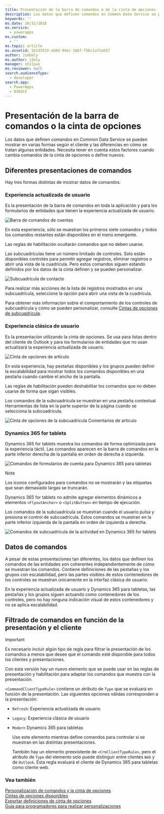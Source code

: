 ```yaml
---
title: Presentación de la barra de comandos o de la cinta de opciones (aplicaciones basadas en modelos) | Microsoft Docs
description: Los datos que definen comandos en Common Data Service se pueden mostrar en varias formas según el cliente y las diferencias en cómo se tratan algunas entidades. Necesita tener en cuenta estos factores cuando cambia comandos de la cinta de opciones o define nuevos.
keywords: ''
ms.date: 10/31/2018
ms.service:
  - powerapps
ms.custom:
  - ''
ms.topic: article
ms.assetid: 5b1d7633-ab0d-94ec-166f-f5bc1af2a657
author: JimDaly
ms.author: jdaly
manager: shilpas
ms.reviewer: null
search.audienceType:
  - developer
search.app:
  - PowerApps
  - D365CE
---
```


# <a name="command-bar-or-ribbon-presentation"></a>Presentación de la barra de comandos o la cinta de opciones

<!-- https://docs.microsoft.com/dynamics365/customer-engagement/developer/customize-dev/command-bar-ribbon-presentation -->

Los datos que definen comandos en Common Data Service se pueden mostrar en varias formas según el cliente y las diferencias en cómo se tratan algunas entidades. Necesita tener en cuenta estos factores cuando cambia comandos de la cinta de opciones o define nuevos.
  
<a name="BKMK_DifferentPresentations"></a>   
## <a name="different-presentations-of-commands"></a>Diferentes presentaciones de comandos  
 Hay tres formas distintas de mostrar datos de comandos.  
  
### <a name="updated-user-experience"></a>Experiencia actualizada de usuario  
 Es la presentación de la barra de comandos en toda la aplicación y para los formularios de entidades que tienen la experiencia actualizada de usuario.  
  
 ![Barra de comandos de cuentas](media/customization-account-grid-command-bar.PNG "Barra de comandos de cuentas en Dynamics 365")
  
 En esta experiencia, sólo se muestran los primeros siete comandos y todos los comandos restantes están disponibles en el menú emergente.  
  
 Las reglas de habilitación ocultarán comandos que no deben usarse.  
  
 Las subcuadrículas tiene un número limitado de controles. Solo están disponibles controles para permitir agregar registros, eliminar registros o abrir una vista de la cuadrícula. Pero estos comandos siguen estando definidos por los datos de la cinta definen y se pueden personalizar.  
  
 ![Subcuadrícula de contacto](media/customization-contract-subgrid.PNG "Subcuadrícula de contacto en Dynamics 365")  
  
 Para realizar más acciones de la lista de registros mostrados en una subcuadrícula, seleccione la opción para abrir una vista de la cuadrícula.  
  
 Para obtener más información sobre el comportamiento de los controles de subcuadrícula y cómo se pueden personalizar, consulte [Cintas de opciones de subcuadrícula](/dynamics365/customer-engagement/developer/customize-dev/ribbons-available-microsoft-dynamics-365#BKMK_SubGridRibbons).  
  
### <a name="classic-user-experience"></a>Experiencia clásica de usuario  
 Es la presentación utilizando la cinta de opciones. Se usa para listas dentro del cliente de Outlook y para los formularios de entidades que no usan actualizará la experiencia actualizada de usuario.  
  
 ![Cinta de opciones de artículo](media/customization-article-ribbon.PNG "Cinta de opciones de artículo en Dynamics 365")  
  
 En esta experiencia, hay pestañas disponibles y los grupos pueden definir la escalabilidad para mostrar todos los comandos disponibles en una pestaña cuando cambie el ancho de la pantalla.  
  
 Las reglas de habilitación pueden deshabilitar los comandos que no deben usarse de forma que sigan visibles.  
  
 Los comandos de la subcuadrícula se muestran en una pestaña contextual Herramientas de lista en la parte superior de la página cuando se selecciona la subcuadrícula.  
  
 ![Cinta de opciones de la subcuadrícula Comentarios de artículo](media/customization-article-comments-subgrid-ribbon.PNG "Cinta de opciones de la subcuadrícula Comentarios de artículo en Dynamics 365")  
  
<a name="BKMK_CRMForTablets"></a>   
### <a name="dynamics-365-for-tablets"></a>Dynamics 365 for tablets  
 Dynamics 365 for tablets muestra los comandos de forma optimizada para la experiencia táctil. Las comandos aparecen en la barra de comandos en la parte inferior derecha de la pantalla en orden de derecha a izquierda.  
  
 ![Comandos de formularios de cuenta para Dynamics 365 para tabletas](media/customization-nobile-app-account-form-command.PNG "Comandos de formularios de cuenta para Dynamics 365 para tabletas")  
  
> [!NOTE]
>  Los iconos configurados para comandos no se mostrarán y las etiquetas que sean demasiado largas se truncarán.  
> 
> Dynamics 365 for tablets no admite agregar elementos dinámicos a elementos `<FlyoutAnchor>` o `<SplitButton>` en tiempo de ejecución.  
  
 Los comandos de la subcuadrícula se muestran cuando el usuario pulsa y presiona el control de subcuadrícula. Estos comandos se muestran en la parte inferior izquierda de la pantalla en orden de izquierda a derecha.  
  
 ![Comandos de subcuadrícula de la actividad en Dynamics 365 for tablets](media/customization-mobile-app-activity-subgrid.PNG "Comandos de subcuadrícula de la actividad en Dynamics 365 for tablets")  
  
<a name="BKMK_CommandData"></a>   
## <a name="command-data"></a>Datos de comandos  
 A pesar de estas presentaciones tan diferentes, los datos que definen los comandos de las entidades son coherentes independientemente de cómo se muestran los comandos. Contiene definiciones de las pestañas y los grupos con escalabilidad, pero las partes visibles de estos contenedores de los controles se muestran únicamente en la interfaz clásica de usuario.  
  
 En la experiencia actualizada de usuario y Dynamics 365 para tabletas, las pestañas y los grupos siguen actuando como contenedores de los controles, pero no hay ninguna indicación visual de estos contenedores y no se aplica escalabilidad.  
  
<a name="BKMK_FilteringCommands"></a>   
## <a name="filtering-commands-based-on-presentation-and-client"></a>Filtrado de comandos en función de la presentación y el cliente  
  
> [!IMPORTANT]
>  Es necesario incluir algún tipo de regla para filtrar la presentación de los comandos a menos que desee que el comando esté disponible para todos los clientes y presentaciones.  
  
 Con esta versión hay un nuevo elemento que se puede usar en las reglas de presentación y habilitación para adaptar los comandos que muestra con la presentación.  
  
 `<CommandClientTypeRule>` contiene un atributo de `Type` que se evaluará en función de la presentación. Las siguientes opciones válidas corresponden a la presentación:  
  
- `Refresh`: Experiencia actualizada de usuario  
  
- `Legacy`: Experiencia clásica de usuario  
  
- `Modern` Dynamics 365 para tabletas  
  
  Use este elemento mientras define comandos para controlar si se muestran en las distintas presentaciones.  
  
  También hay un elemento preexistente de `<CrmClientTypeRule>`, pero el atributo de `Type` del elemento solo puede distinguir entre clientes `Web` y de `Outlook`. Esta regla evaluará el cliente de Dynamics 365 para tabletas como cliente web.  
  
### <a name="see-also"></a>Vea también  
 [Personalización de comandos y la cinta de opciones](customize-commands-ribbon.md)   
 [Cintas de opciones disponibles](/dynamics365/customer-engagement/developer/customize-dev/ribbons-available-microsoft-dynamics-365)   
 [Exportar definiciones de cinta de opciones](export-ribbon-definitions.md)   
 [Guía para programadores para realizar personalizaciones](/dynamics365/customer-engagement/developer/customize-dev/customize-applications)
